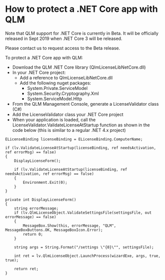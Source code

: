 # How to protect a .NET Core app with QLM

Note that QLM support for .NET Core is currently in Beta. It will be officially released in Sept 2019 when .NET Core 3 will be released.

Please contact us to request access to the Beta release.

To protect a .NET Core app with QLM:

* Download the QLM .NET Core library (QlmLicenseLibNetCore.dll)
* In your .NET Core project:
  * Add a reference to QlmLicenseLibNetCore.dll
  * Add the following nuget packages:
    * System.Private.ServiceModel
    * System.Security.Cryptography.Xml
    * System.ServiceModel.Http
* From the QLM Management Console, generate a LicenseValidator class (C#)
* Add the LicenseValidator class your .NET Core project
* When your application is loaded, call the LicenseValidator.ValidateLicenseAtStartup function as shown in the code below (this is similar to a regular .NET 4.x project)

```
ELicenseBinding licenseBinding = ELicenseBinding.ComputerName;

if (lv.ValidateLicenseAtStartup(licenseBinding, ref needsActivation, ref errorMsg) == false)
{
    DisplayLicenseForm();

    if (lv.ValidateLicenseAtStartup(licenseBinding, ref needsActivation, ref errorMsg) == false)
    {
        Environment.Exit(0);
    }
}

private int DisplayLicenseForm()
{
    string errorMessage;
    if (lv.QlmLicenseObject.ValidateSettingsFile(settingsFile, out errorMessage) == false)
    {
        MessageBox.Show(this, errorMessage, "QLM", MessageBoxButtons.OK, MessageBoxIcon.Error);
        return 0;
    }

    string args = String.Format("/settings \"{0}\"", settingsFile);

    int ret = lv.QlmLicenseObject.LaunchProcess(wizardExe, args, true, true);

    return ret;
}
```
